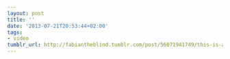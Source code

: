 ```yaml
---
layout: post
title: ''
date: '2013-07-21T20:53:44+02:00'
tags:
- video
tumblr_url: http://fabiantheblind.tumblr.com/post/56071941749/this-is-a-quick-guide-to-the-new-feature
---
```

